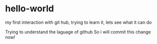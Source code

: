 # hello-world
my first interaction with git hub, trying to learn it, lets see what it can do

Trying to understand the laguage of github
So i will commit this change now!
